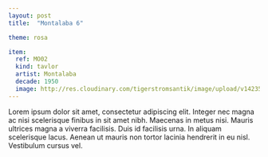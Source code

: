 ```yaml
---
layout: post
title:  "Montalaba 6"

theme: rosa

item:
  ref: MO02
  kind: tavlor
  artist: Montalaba
  decade: 1950
  image: http://res.cloudinary.com/tigerstromsantik/image/upload/v1423508176/Clara_Montala_3_vfmm0s.jpg
---
```


Lorem ipsum dolor sit amet, consectetur adipiscing elit. Integer nec magna ac nisi scelerisque finibus in sit amet nibh. Maecenas in metus nisi. Mauris ultrices magna a viverra facilisis. Duis id facilisis urna. In aliquam scelerisque lacus. Aenean ut mauris non tortor lacinia hendrerit in eu nisl. Vestibulum cursus vel.
